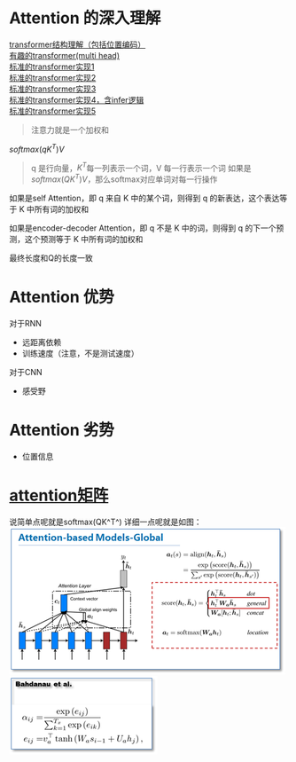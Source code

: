 # Attention 的深入理解

[transformer结构理解（包括位置编码）](https://kexue.fm/archives/4765)  
[有趣的transformer(multi head)](http://skyhigh233.com/blog/2017/07/21/transformer/)  
[标准的transformer实现1](https://www.jianshu.com/p/eefe758fcb7a)  
[标准的transformer实现2](https://www.jiqizhixin.com/articles/2018-11-06-10)  
[标准的transformer实现3](https://zhuanlan.zhihu.com/p/48731949)  
[标准的transformer实现4，含infer逻辑](https://www.dazhuanlan.com/2019/11/08/5dc4b227111e2/)  
[标准的transformer实现5](https://luozhouyang.github.io/transformer/)  

> 注意力就是一个加权和

$softmax(qK^{T})V$

> q 是行向量，$K^{T}$每一列表示一个词，V 每一行表示一个词
> 如果是$softmax(QK^{T})V$，那么softmax对应单词对每一行操作

如果是self Attention，即 q 来自 K 中的某个词，则得到 q 的新表达，这个表达等于 K 中所有词的加权和

如果是encoder-decoder Attention，即 q 不是 K 中的词，则得到 q 的下一个预测，这个预测等于 K 中所有词的加权和

最终长度和Q的长度一致

# Attention 优势

对于RNN
- 远距离依赖
- 训练速度（注意，不是测试速度）

对于CNN
- 感受野


# Attention 劣势

- 位置信息

# [attention矩阵](https://www.cnblogs.com/robert-dlut/p/5952032.html)

说简单点呢就是softmax(QK^T^)
详细一点呢就是如图：
![](attentionMatrix1.png)
![](attentionMatrix2.png)
